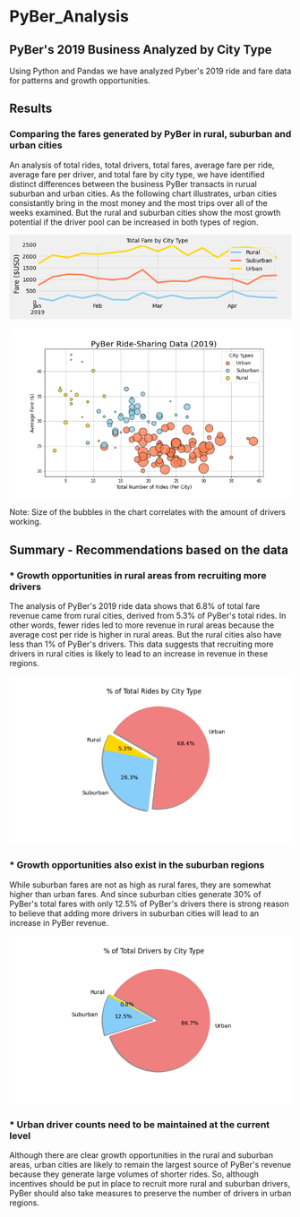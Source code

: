 # PyBer_Analysis
## PyBer's 2019 Business Analyzed by City Type
Using Python and Pandas we have analyzed Pyber's 2019 ride and fare data for patterns and growth opportunities.


## Results
### Comparing the fares generated by PyBer in rural, suburban and urban cities
An analysis of total rides, total drivers, total fares, average fare per ride, average fare per driver, and total fare by city type, we have identified distinct differences between the business PyBer transacts in rurual suburban and urban cities. As the following chart illustrates, urban cities consistantly bring in the most money and the most trips over all of the weeks examined. But the rural and suburban cities show the most growth potential if the driver pool can be increased in both types of region.

![Total Fare by City Type](Analysis/PyBer_fare_summary.png) 


![Average Fare by City Type](Analysis/Fig1.png) 

Note: Size of the bubbles in the chart correlates with the amount of drivers working.


## Summary - Recommendations based on the data
### * Growth opportunities in rural areas from recruiting more drivers
The analysis of PyBer's 2019 ride data shows that 6.8% of total fare revenue came from rural cities, derived from 5.3% of PyBer's total rides. In other words, fewer rides led to more revenue in rural areas because the average cost per ride is higher in rural areas. But the rural cities also have less than 1% of PyBer's drivers. This data suggests that recruiting more drivers in rural cities is likely to lead to an increase in revenue in these regions.

![% of Total Rides by City Type](Analysis/Fig6.png)

### * Growth opportunities also exist in the suburban regions
While suburban fares are not as high as rural fares, they are somewhat higher than urban fares. And since suburban cities generate 30% of PyBer's total fares with only 12.5% of PyBer's drivers there is strong reason to believe that adding more drivers in suburban cities will lead to an increase in PyBer revenue.

![% Drivers by City Type](Analysis/Fig7.png)

### * Urban driver counts need to be maintained at the current level 
Although there are clear growth opportunities in the rural and suburban areas, urban cities are likely to remain the largest source of PyBer's revenue because they generate large volumes of shorter rides. So, although incentives should be put in place to recruit more rural and suburban drivers, PyBer should also take measures to preserve the number of drivers in urban regions.

